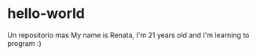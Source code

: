 # hello-world
Un repositorio mas
My name is Renata, I'm 21 years old and I'm learning to program :)
